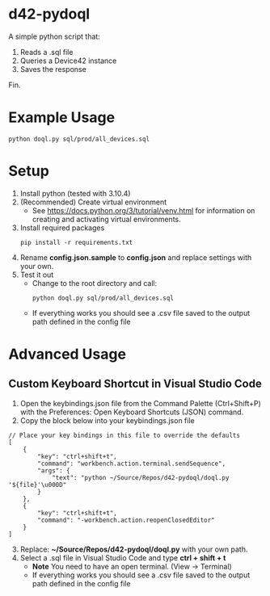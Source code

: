 # d42-pydoql
A simple python script that:
 1. Reads a .sql file
 2. Queries a Device42 instance
 4. Saves the response

Fin.

# Example Usage
```
python doql.py sql/prod/all_devices.sql
```

# Setup
1. Install python (tested with 3.10.4)
2. (Recommended) Create virtual environment
    - See https://docs.python.org/3/tutorial/venv.html for information on creating and activating virtual environments.
3. Install required packages
    ```
    pip install -r requirements.txt
    ```
4. Rename **config.json.sample** to **config.json** and replace settings with your own.
5. Test it out
    - Change to the root directory and call:
        ```
        python doql.py sql/prod/all_devices.sql
        ```
    - If everything works you should see a .csv file saved to the output path defined in the config file
# Advanced Usage
## Custom Keyboard Shortcut in Visual Studio Code
1. Open the keybindings.json file from the Command Palette (Ctrl+Shift+P) with the Preferences: Open Keyboard Shortcuts (JSON) command.
2. Copy the block below into your keybindings.json file
```
// Place your key bindings in this file to override the defaults
[
    {
        "key": "ctrl+shift+t",
        "command": "workbench.action.terminal.sendSequence",
        "args": {
            "text": "python ~/Source/Repos/d42-pydoql/doql.py '${file}'\u000D"
        }
    },
    {
        "key": "ctrl+shift+t",
        "command": "-workbench.action.reopenClosedEditor"
    }
]
```
3. Replace: **~/Source/Repos/d42-pydoql/doql.py** with your own path.
4. Select a .sql file in Visual Studio Code and type **ctrl + shift + t**
    - **Note** You need to have an open terminal. (View -> Terminal)
    - If everything works you should see a .csv file saved to the output path defined in the config file


